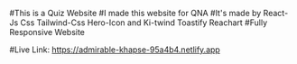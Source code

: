#This is a Quiz Website
#I made this website for QNA
#It's made by React-Js Css Tailwind-Css Hero-Icon and Ki-twind Toastify Reachart
#Fully Responsive Website


#Live Link: https://admirable-khapse-95a4b4.netlify.app


